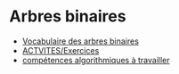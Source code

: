 # Arbres binaires
* [Vocabulaire des arbres binaires](https://github.com/thfruchart/tnsi/blob/main/08/Fiche_arbres.pdf)
* [ACTVITES/Exercices]()
* [compétences algorithmiques à travailler](https://github.com/thfruchart/tnsi/blob/main/08/Comp%C3%A9tences_Algorithmique.pdf)
